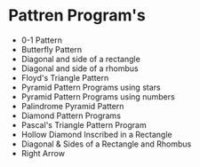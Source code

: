 # Pattren Program's

 * 0-1 Pattern
 * Butterfly Pattern
 * Diagonal and side of a rectangle
 * Diagonal and side of a rhombus
 * Floyd's Triangle Pattern
 * Pyramid Pattern Programs using stars
 * Pyramid Pattern Programs using numbers
 * Palindrome Pyramid Pattern
 * Diamond Pattern Programs
 * Pascal's Triangle Pattern Program
 * Hollow Diamond Inscribed in a Rectangle
 * Diagonal & Sides of a Rectangle and Rhombus
 * Right Arrow
